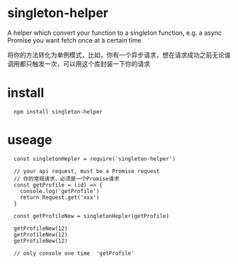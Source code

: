 # singleton-helper
A helper which convert your function to a singleton function, e.g. a async Promise you want fetch once at a certain time

将你的方法转化为单例模式，比如，你有一个异步请求，想在请求成功之前无论谁调用都只触发一次，可以用这个库封装一下你的请求

# install
```
  npm install singleton-helper
```

# useage
```
  const singletonHepler = require('singleton-helper')

  // your api request, must be a Promise request
  // 你的常规请求，必须是一个Promise请求
  const getProfile = (id) => {
    console.log('getProfile')
    return Request.get('xxx')
  }

  const getProfileNew = singletonHepler(getProfile)

  getProfileNew(12)
  getProfileNew(12)
  getProfileNew(12)

  // only console one time  'getProfile'
```

